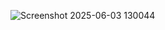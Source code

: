 
![Screenshot 2025-06-03 130044](https://github.com/user-attachments/assets/370f1134-f6a5-4904-89ed-d342a986c1a3)

